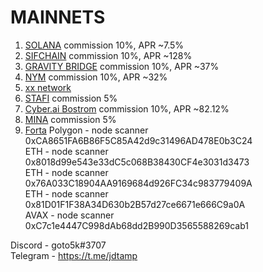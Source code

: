 # MAINNETS

1. [SOLANA](https://www.validators.app/validators/BwxhmqZRmVKfDkhb3ZvNUVdrLZXQBumMrvexoYrViAoU?locale=en&network=mainnet&order=&refresh=) commission 10%, APR ~7.5%
2. [SIFCHAIN](https://www.mintscan.io/sifchain/validators/sifvaloper1x7c8geq5dffa674vslu7s5mugy5nakjn5c0q4a) commission 10%, APR ~128%
3. [GRAVITY BRIDGE](https://www.mintscan.io/gravity-bridge/validators/gravityvaloper13wuh7qqka4ej0a9d2zhmtnvut0jmz6nq93qdfw) commission 10%, APR ~37%
4. [NYM](https://mixnet.explorers.guru/mixnode/9PPyadYa2ueGpuPzEs1VuFTNoQ5SpLtE5icFKjmkijwz) commission 10%, APR ~32%
5. [xx network](https://dashboard.xx.network/nodes/z6SAOB9V8riWmVS6y2E4lxvRp_K8V6xXGMAmFmE4aaQC)
6. [STAFI](https://stafi.subscan.io/validator/33SBMf22NzaysFt62xvpy46RDP48dFDWiveKkSVeqGW4qoUv) commission 5%
7. [Cyber.ai Bostrom](https://cyb.ai/network/bostrom/hero/bostromvaloper10trdf5eyfcmc9graltx4hmpgznhrm7hd6adf6s) commission 10%, APR ~82.12%
8. [MINA](https://minaexplorer.com/wallet/B62qq6ceNHCu9mSBvczmHS5JzHC4zw5U9KLALuwZPemeksx82AEfQSr) commission 5%
9. [Forta](https://explorer.forta.network/network) 
Polygon - node scanner 0xCA8651FA6B86F5C85A42d9c31496AD478E0b3C24  
ETH	- node scanner 0x8018d99e543e33dC5c068B38430CF4e3031d3473  
ETH	- node scanner 0x76A033C18904AA9169684d926FC34c983779409A  
ETH	- node scanner 0x81D01F1F38A34D630b2B57d27ce6671e666C9a0A    			
AVAX	- node scanner 0xC7c1e4447C998dAb68dd2B990D3565588269cab1    
  



Discord  - goto5k#3707  
Telegram - https://t.me/jdtamp
